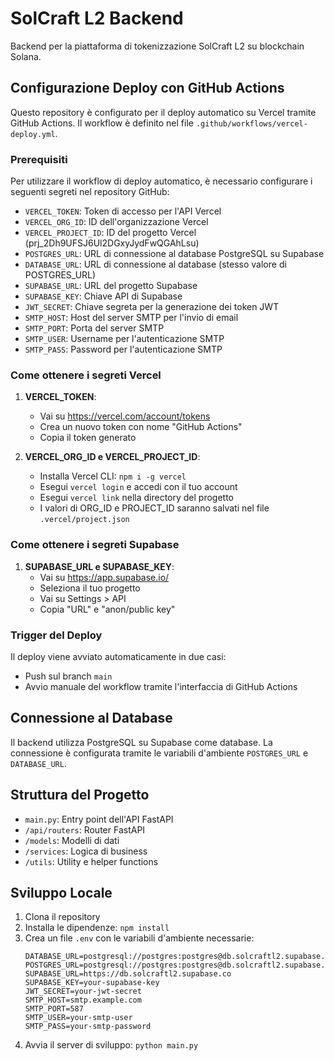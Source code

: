 # SolCraft L2 Backend

Backend per la piattaforma di tokenizzazione SolCraft L2 su blockchain Solana.

## Configurazione Deploy con GitHub Actions

Questo repository è configurato per il deploy automatico su Vercel tramite GitHub Actions. Il workflow è definito nel file `.github/workflows/vercel-deploy.yml`.

### Prerequisiti

Per utilizzare il workflow di deploy automatico, è necessario configurare i seguenti segreti nel repository GitHub:

- `VERCEL_TOKEN`: Token di accesso per l'API Vercel
- `VERCEL_ORG_ID`: ID dell'organizzazione Vercel
- `VERCEL_PROJECT_ID`: ID del progetto Vercel (prj_2Dh9UFSJ6Ul2DGxyJydFwQGAhLsu)
- `POSTGRES_URL`: URL di connessione al database PostgreSQL su Supabase
- `DATABASE_URL`: URL di connessione al database (stesso valore di POSTGRES_URL)
- `SUPABASE_URL`: URL del progetto Supabase
- `SUPABASE_KEY`: Chiave API di Supabase
- `JWT_SECRET`: Chiave segreta per la generazione dei token JWT
- `SMTP_HOST`: Host del server SMTP per l'invio di email
- `SMTP_PORT`: Porta del server SMTP
- `SMTP_USER`: Username per l'autenticazione SMTP
- `SMTP_PASS`: Password per l'autenticazione SMTP

### Come ottenere i segreti Vercel

1. **VERCEL_TOKEN**:
   - Vai su https://vercel.com/account/tokens
   - Crea un nuovo token con nome "GitHub Actions"
   - Copia il token generato

2. **VERCEL_ORG_ID e VERCEL_PROJECT_ID**:
   - Installa Vercel CLI: `npm i -g vercel`
   - Esegui `vercel login` e accedi con il tuo account
   - Esegui `vercel link` nella directory del progetto
   - I valori di ORG_ID e PROJECT_ID saranno salvati nel file `.vercel/project.json`

### Come ottenere i segreti Supabase

1. **SUPABASE_URL e SUPABASE_KEY**:
   - Vai su https://app.supabase.io/
   - Seleziona il tuo progetto
   - Vai su Settings > API
   - Copia "URL" e "anon/public key"

### Trigger del Deploy

Il deploy viene avviato automaticamente in due casi:
- Push sul branch `main`
- Avvio manuale del workflow tramite l'interfaccia di GitHub Actions

## Connessione al Database

Il backend utilizza PostgreSQL su Supabase come database. La connessione è configurata tramite le variabili d'ambiente `POSTGRES_URL` e `DATABASE_URL`.

## Struttura del Progetto

- `main.py`: Entry point dell'API FastAPI
- `/api/routers`: Router FastAPI
- `/models`: Modelli di dati
- `/services`: Logica di business
- `/utils`: Utility e helper functions

## Sviluppo Locale

1. Clona il repository
2. Installa le dipendenze: `npm install`
3. Crea un file `.env` con le variabili d'ambiente necessarie:
   ```
   DATABASE_URL=postgresql://postgres:postgres@db.solcraftl2.supabase.co:5432/postgres
   POSTGRES_URL=postgresql://postgres:postgres@db.solcraftl2.supabase.co:5432/postgres
   SUPABASE_URL=https://db.solcraftl2.supabase.co
   SUPABASE_KEY=your-supabase-key
   JWT_SECRET=your-jwt-secret
   SMTP_HOST=smtp.example.com
   SMTP_PORT=587
   SMTP_USER=your-smtp-user
   SMTP_PASS=your-smtp-password
   ```
4. Avvia il server di sviluppo: `python main.py`
